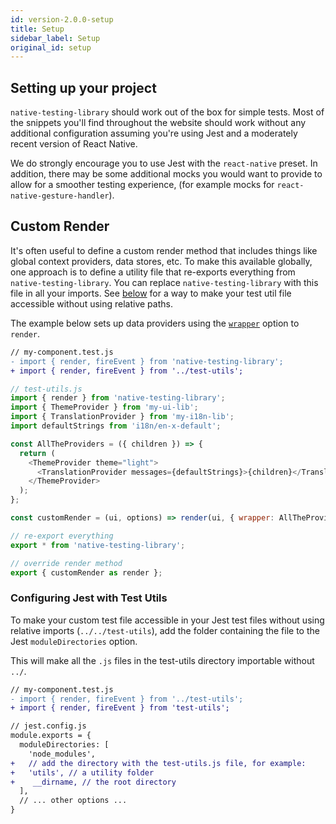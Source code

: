 ```yaml
---
id: version-2.0.0-setup
title: Setup
sidebar_label: Setup
original_id: setup
---
```


## Setting up your project

`native-testing-library` should work out of the box for simple tests. Most of the snippets you'll
find throughout the website should work without any additional configuration assuming you're using
Jest and a moderately recent version of React Native.

We do strongly encourage you to use Jest with the `react-native` preset. In addition, there may be
some additional mocks you would want to provide to allow for a smoother testing experience, (for
example mocks for `react-native-gesture-handler`).

## Custom Render

It's often useful to define a custom render method that includes things like global context
providers, data stores, etc. To make this available globally, one approach is to define a utility
file that re-exports everything from `native-testing-library`. You can replace
`native-testing-library` with this file in all your imports. See
[below](#configuring-jest-with-test-utils) for a way to make your test util file accessible without
using relative paths.

The example below sets up data providers using the [`wrapper`](api-render.md#render-options) option
to `render`.

```diff
// my-component.test.js
- import { render, fireEvent } from 'native-testing-library';
+ import { render, fireEvent } from '../test-utils';
```

```js
// test-utils.js
import { render } from 'native-testing-library';
import { ThemeProvider } from 'my-ui-lib';
import { TranslationProvider } from 'my-i18n-lib';
import defaultStrings from 'i18n/en-x-default';

const AllTheProviders = ({ children }) => {
  return (
    <ThemeProvider theme="light">
      <TranslationProvider messages={defaultStrings}>{children}</TranslationProvider>
    </ThemeProvider>
  );
};

const customRender = (ui, options) => render(ui, { wrapper: AllTheProviders, ...options });

// re-export everything
export * from 'native-testing-library';

// override render method
export { customRender as render };
```

### Configuring Jest with Test Utils

To make your custom test file accessible in your Jest test files without using relative imports
(`../../test-utils`), add the folder containing the file to the Jest `moduleDirectories` option.

This will make all the `.js` files in the test-utils directory importable without `../`.

```diff
// my-component.test.js
- import { render, fireEvent } from '../test-utils';
+ import { render, fireEvent } from 'test-utils';
```

```diff
// jest.config.js
module.exports = {
  moduleDirectories: [
    'node_modules',
+   // add the directory with the test-utils.js file, for example:
+   'utils', // a utility folder
+    __dirname, // the root directory
  ],
  // ... other options ...
}
```
